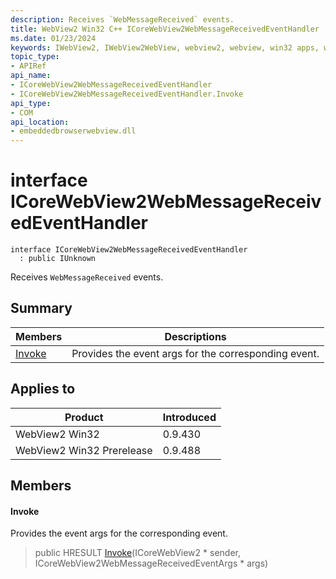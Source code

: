 ```yaml
---
description: Receives `WebMessageReceived` events.
title: WebView2 Win32 C++ ICoreWebView2WebMessageReceivedEventHandler
ms.date: 01/23/2024
keywords: IWebView2, IWebView2WebView, webview2, webview, win32 apps, win32, edge, ICoreWebView2, ICoreWebView2Controller, browser control, edge html, ICoreWebView2WebMessageReceivedEventHandler
topic_type: 
- APIRef
api_name:
- ICoreWebView2WebMessageReceivedEventHandler
- ICoreWebView2WebMessageReceivedEventHandler.Invoke
api_type:
- COM
api_location:
- embeddedbrowserwebview.dll
---
```


# interface ICoreWebView2WebMessageReceivedEventHandler

```
interface ICoreWebView2WebMessageReceivedEventHandler
  : public IUnknown
```

Receives `WebMessageReceived` events.

## Summary

 Members                        | Descriptions
--------------------------------|---------------------------------------------
[Invoke](#invoke) | Provides the event args for the corresponding event.

## Applies to

Product                         | Introduced
--------------------------------|---------------------------------------------
WebView2 Win32            |    0.9.430
WebView2 Win32 Prerelease |    0.9.488

## Members

#### Invoke

Provides the event args for the corresponding event.

> public HRESULT [Invoke](#invoke)(ICoreWebView2 * sender, ICoreWebView2WebMessageReceivedEventArgs * args)

